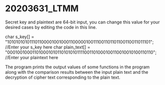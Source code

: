 # 20203631_LTMM
Secret key and plaintext are 64-bit input, you can change this value for your desired cases by editing the code in this line.

char s_key[] = "1010101010111011000010010001100000100111001101101100110011011101";          //Enter your s_key here
char plain_text[] = "0001001000110100010101101010101111001101000100110010010100110110";     //Enter your plaintext here 

The program prints the output values ​​of some functions in the program along with the comparison results between the input plain text and the decryption of cipher text corresponding to the plain text.
